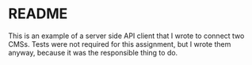 # README

This is an example of a server side API client that I wrote to connect two CMSs. Tests were not required for this assignment, but I wrote them anyway, because it was the responsible thing to do.